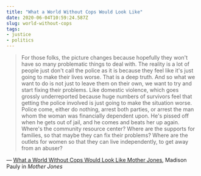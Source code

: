 ```yaml
---
title: "What a World Without Cops Would Look Like"
date: 2020-06-04T10:59:24.587Z
slug: world-without-cops
tags:
- justice
- politics
---
```


> For those folks, the picture changes because hopefully they won't have so many problematic things to deal with. The reality is a lot of people just don't call the police as it is because they feel like it's just going to make their lives worse. That is a deep truth. And so what we want to do is not just to leave them on their own, we want to try and start fixing their problems. Like domestic violence, which goes grossly underreported because huge numbers of survivors feel that getting the police involved is just going to make the situation worse. Police come, either do nothing, arrest both parties, or arrest the man whom the woman was financially dependent upon. He's pissed off when he gets out of jail, and he comes and beats her up again. Where's the community resource center? Where are the supports for families, so that maybe they can fix their problems? Where are the outlets for women so that they can live independently, to get away from an abuser?

&mdash; [What a World Without Cops Would Look Like  Mother Jones](https://www.motherjones.com/crime-justice/2020/06/police-abolition-george-floyd/), Madison Pauly in _Mother Jones_
